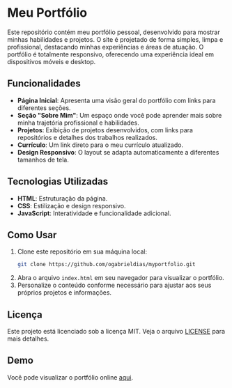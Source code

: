 # Meu Portfólio

Este repositório contém meu portfólio pessoal, desenvolvido para mostrar minhas habilidades e projetos. O site é projetado de forma simples, limpa e profissional, destacando minhas experiências e áreas de atuação. O portfólio é totalmente responsivo, oferecendo uma experiência ideal em dispositivos móveis e desktop.

## Funcionalidades

- **Página Inicial**: Apresenta uma visão geral do portfólio com links para diferentes seções.
- **Seção "Sobre Mim"**: Um espaço onde você pode aprender mais sobre minha trajetória profissional e habilidades.
- **Projetos**: Exibição de projetos desenvolvidos, com links para repositórios e detalhes dos trabalhos realizados.
- **Currículo**: Um link direto para o meu currículo atualizado.
- **Design Responsivo**: O layout se adapta automaticamente a diferentes tamanhos de tela.

## Tecnologias Utilizadas

- **HTML**: Estruturação da página.
- **CSS**: Estilização e design responsivo.
- **JavaScript**: Interatividade e funcionalidade adicional.

## Como Usar

1. Clone este repositório em sua máquina local:
    ```bash
    git clone https://github.com/ogabrieldias/myportfolio.git
    ```
2. Abra o arquivo `index.html` em seu navegador para visualizar o portfólio.
3. Personalize o conteúdo conforme necessário para ajustar aos seus próprios projetos e informações.

## Licença

Este projeto está licenciado sob a licença MIT. Veja o arquivo [LICENSE](LICENSE) para mais detalhes.

## Demo

Você pode visualizar o portfólio online [aqui](https://ogabrieldias.github.io/myportfolio/).
